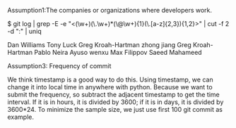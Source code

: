 Assumption1:The companies or organizations where developers work.

$ git log | grep -E -e "<(\\w+)(\\.\\w+)*(\\@\\w+){1}(\\.[a-z]{2,3}){1,2}>" | cut -f 2 -d ":" | uniq

<snip>
Dan Williams <dan.j.williams@intel.com>
 Tony Luck <tony.luck@intel.com>
 Greg Kroah-Hartman <gregkh@linuxfoundation.org>
 zhong jiang <zhongjiang@huawei.com>
 Greg Kroah-Hartman <gregkh@linuxfoundation.org>
 Pablo Neira Ayuso <pablo@netfilter.org>
 wenxu <wenxu@ucloud.cn>
Max Filippov <jcmvbkbc@gmail.com>
 Saeed Mahameed <saeedm@mellanox.com>
</snip>



Assumption3: Frequency of commit

We think timestamp is a good way to do this. Using timestamp, we can change it into local time in anywhere with python.
Because we want to submit the frequency, so subtract the adjacent timestamp to get the time interval. 
If it is in hours, it is divided by 3600; if it is in days, it is divided by 3600*24. 
To minimize the sample size, we just use first 100 git commit as example.

